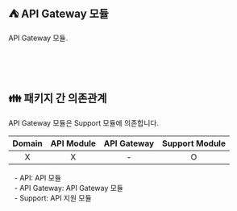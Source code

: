 ## ⛺️ API Gateway 모듈

API Gateway 모듈.

<br/><br/><br/>

## 👪 패키지 간 의존관계

API Gateway 모듈은 Support 모듈에 의존합니다.

| Domain | API Module | API Gateway | Support Module |
|:------:|:----------:|:-----------:|:--------------:|
|   X    |     X      |      -      |       O        |

&nbsp;&nbsp; - API: API 모듈 <br/>
&nbsp;&nbsp; - API Gateway: API Gateway 모듈 <br/>
&nbsp;&nbsp; - Support: API 지원 모듈 <br/>

<br/>
